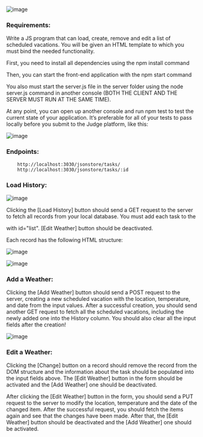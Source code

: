 ![image](https://github.com/nsinorov/SoftUniMainPath/assets/45227327/a1e5dc60-00a1-4651-858f-f4f0450c8b6a)

### Requirements:

Write a JS program that can load, create, remove and edit a list of scheduled vacations. You will be given an HTML template to which you must bind the needed functionality.

First, you need to install all dependencies using the npm install command

Then, you can start the front-end application with the npm start command

You also must start the server.js file in the server folder using the node server.js command in another console (BOTH THE CLIENT AND THE SERVER MUST RUN AT THE SAME TIME).

At any point, you can open up another console and run npm test to test the current state of your application. It’s preferable for all of your tests to pass locally before you submit to the Judge platform, like this:

![image](https://github.com/nsinorov/SoftUniMainPath/assets/45227327/d56f7472-7008-48c5-8e87-b9780f3f3544)

### Endpoints:

    	http://localhost:3030/jsonstore/tasks/
    	http://localhost:3030/jsonstore/tasks/:id

### Load History:

![image](https://github.com/nsinorov/SoftUniMainPath/assets/45227327/ec126cfa-7507-4ccf-8ef9-4ccc69a065fd)

Clicking the [Load History] button should send a GET request to the server to fetch all records from your local database. You must add each task to the <div> with id="list". [Edit Weather] button should be deactivated.

Each record has the following HTML structure:

![image](https://github.com/nsinorov/SoftUniMainPath/assets/45227327/e367f5fd-eab6-4c38-b83c-331a61af74f1)

![image](https://github.com/nsinorov/SoftUniMainPath/assets/45227327/b07611af-6ab2-49fd-9574-4ceb7ac726e8)

### Add а Weather:

Clicking the [Add Weather] button should send a POST request to the server, creating a new scheduled vacation with the location, temperature, and date from the input values. After a successful creation, you should send another GET request to fetch all the scheduled vacations, including the newly added one into the History column. You should also clear all the input fields after the creation!

![image](https://github.com/nsinorov/SoftUniMainPath/assets/45227327/7b6029c2-d251-48d6-8a83-75f1965348e2)

### Edit a Weather:

Clicking the [Change] button on a record should remove the record from the DOM structure and the information about the task should be populated into the input fields above. The [Edit Weather] button in the form should be activated and the [Add Weather] one should be deactivated.

After clicking the [Edit Weather] button in the form, you should send a PUT request to the server to modify the location, temperature and the date of the changed item. After the successful request, you should fetch the items again and see that the changes have been made. After that, the [Edit Weather] button should be deactivated and the [Add Weather] one should be activated.

